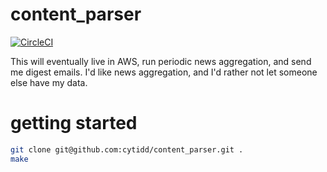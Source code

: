 # content_parser

[![CircleCI](https://circleci.com/gh/cytidd/content_parser/tree/master.svg?style=svg)](https://circleci.com/gh/cytidd/content_parser/tree/master)

This will eventually live in AWS, run periodic news aggregation, and send me digest emails.  I'd like news aggregation, and I'd rather not let someone else have my data.

# getting started
```bash
git clone git@github.com:cytidd/content_parser.git .
make
```
